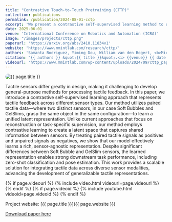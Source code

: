 ```yaml
---
title: "Contrastive Touch-to-Touch Pretraining (CTTP)"
collection: publications
permalink: /publication/2024-08-01-cctp
excerpt: 'We present a contrastive self-supervised learning method to unify tactile feedback across different sensors, using paired tactile data. By treating paired signals as positives and unpaired ones as negatives, our approach learns a sensor-agnostic latent representation, capturing shared information without relying on reconstruction or task-specific supervision.'
date: 2025-06-01
venue: 'International Conference on Robotics and Automation (ICRA)'
image: "/images/projects/cttp.png"
paperurl: 'https://arxiv.org/abs/2410.11834v1'
website: 'https://www.mmintlab.com/research/cttp/'
authors: 'Samanta Rodriguez, Yiming Dou, William van den Bogert, <b>Miquel Oller</b>, Kevin So, Andrew Owens, Nima Fazeli'
citation: "{{ authors }} &quot;{{ title }}&quot;.<i> {{venue}} {{ date | date: '%Y' }}</i>."
videourl: 'https://www.mmintlab.com/wp-content/uploads/2024/09/cttp_paper_video.mp4'
---
```



<img src="{{ page.image }}" alt="{{ page.title }}" style="border-radius: 20px;">

Tactile sensors differ greatly in design, making it challenging to develop general-purpose methods for processing tactile feedback. In this paper, we introduce a contrastive self-supervised learning approach that represents tactile feedback across different sensor types. Our method utilizes paired tactile data—where two distinct sensors, in our case Soft Bubbles and GelSlims, grasp the same object in the same configuration—to learn a unified latent representation. Unlike current approaches that focus on reconstruction or task-specific supervision, our method employs contrastive learning to create a latent space that captures shared information between sensors. By treating paired tactile signals as positives and unpaired signals as negatives, we show that our model effectively learns a rich, sensor-agnostic representation. Despite significant differences between Soft Bubble and GelSlim sensors, the learned representation enables strong downstream task performance, including zero-shot classification and pose estimation. This work provides a scalable solution for integrating tactile data across diverse sensor modalities, advancing the development of generalizable tactile representations.

<!-- VIDEO -->
{% if page.videourl %}
    {% include video.html videourl=page.videourl %}
{% endif %}
{% if page.videoid %}
    {% include youtube.html videoid=page.videoid %}
{% endif %}


Project website: [{{ page.title }}]({{ page.website }})


[Download paper here]({{page.paperurl}})
